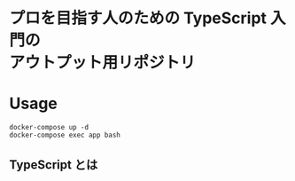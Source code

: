 # プロを目指す人のための TypeScript 入門の<br>アウトプット用リポジトリ

# Usage

```
docker-compose up -d
docker-compose exec app bash
```

## TypeScript とは
